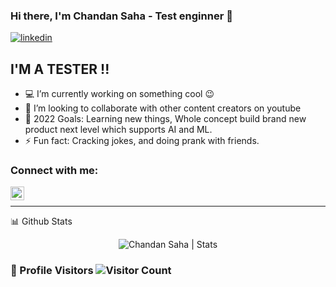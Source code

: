 ### Hi there, I'm Chandan Saha - Test enginner [][linkedin] 👋

[![linkedin](https://img.shields.io/website?label=https://www.linkedin.com/in/chandan-saha-10ba46166/&style=for-the-badge&url=https%3A%2F%2Flinkedin.com/in/chandan-saha-10ba46166/)](https://www.linkedin.com/in/chandan-saha-10ba46166/)


## I'M A TESTER !!

- 💻 I’m currently working on something cool 😉
- 👯 I’m looking to collaborate with other content creators on youtube
- 🥅 2022 Goals: Learning new things, Whole concept build brand new product next level which supports AI and ML.
- ⚡ Fun fact: Cracking jokes, and doing prank with friends.

### Connect with me:

[<img align="left" alt="Chandan Saha | LinkedIn" width="22px" src="https://cdn.jsdelivr.net/npm/simple-icons@v3/icons/linkedin.svg" />][linkedin]

<br />

---


<summary>📊 Github Stats</summary>

<p align="center"> <img src="https://github-readme-stats.vercel.app/api?username=Chandansahaetc&show_icons=true&theme=gotham" alt="Chandan Saha | Stats" />

</details>

### 🥅 Profile Visitors   ![Visitor Count](https://profile-counter.glitch.me/{Chandansahaetc}/count.svg)

[linkedin]: https://www.linkedin.com/in/chandan-saha-10ba46166
